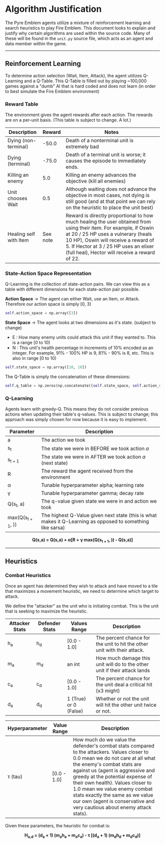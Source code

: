 # Algorithm Justification

The Pyre Emblem agents utilize a mixture of reinforcement learning and search heuristics to play Fire Emblem. This document looks to explain and justify why certain algorithms are used within the source code. Many of these will be found in the `unit.py` source file, which acts as an agent and data member within the game.

---

## Reinforcement Learning

To determine action selection (Wait, Item, Attack), the agent utilizes Q-Learning and a Q-Table. This Q-Table is filled out by playing ~100,000 games against a "dumb" AI that is hard coded and does not learn (in order to best simulate the Fire Emblem environment)

### Reward Table

The environment gives the agent rewards after each action. The rewards are on a per-unit basis. (This table is subject to change. A lot.)

| Description | Reward | Notes
| --- | --- | --- 
| Dying (non-terminal) | -50.0 | Death of a nonterminal unit is extremely bad
| Dying (terminal) | -75.0 | Death of a terminal unit is worse; it causes the episode to immediately ends.
| Killing an enemy | 5.0 | Killing an enemy advances the objective (kill all enemies)
| Unit chooses Wait | 0.5 | Although waiting does not advance the objective in most cases, not dying is still good (and at that point we can rely on the heuristic to place the unit best)
| Healing self with Item | See note | Reward is directly proportional to how much healing the user obtained from using their item. For example, if Oswin at 20 / 25 HP uses a vulnerary (heals 10 HP), Oswin will receive a reward of 5. If Hector at 3 / 25 HP uses an elixer (full heal), Hector will receive a reward of 22. 

### State-Action Space Representation

Q-Learning is the collection of state-action pairs. We can view this as a table with different dimensions for each state-action pair possible. 

**Action Space** -> The agent can either Wait, use an Item, or Attack. Therefore our action space is simply [0, 3)

```python 
self.action_space = np.array([3])
```

**State Space** -> The agent looks at two dimensions as it's state. (subject to change)

- E : How many enemy units could attack this unit if they wanted to. This is a range [0 to 10)
- N : This unit's health percentage in increments of 10% encoded as an integer. For example, 91% - 100% HP is 9, 81% - 90% is 8, etc. This is also in range [0 to 10) 

```python 
self.state_space = np.array([10, 10])
```

The Q-Table is simply the concatenation of these dimensions:

```python
self.q_table = np.zeros(np.concatenate((self.state_space, self.action_space)))  # [10, 10, 3]
```

### Q-Learning

Agents learn with greedy-Q. This means they do not consider previous actions when updating their table's q-values. This is subject to change; this approach was simply chosen for now because it is easy to implement.

| Parameter | Description |
| ----- | ----- |
| a | The action we took |
| s<sub>t</sub> | The state we were in BEFORE we took action *a* |
| s<sub>t + 1</sub> | The state we were in AFTER we took action *a* (next state)|
| R | The reward the agent received from the environment |
| α | Tunable hyperparameter alpha; learning rate |
| γ | Tunable hyperparameter gamma; decay rate | 
| Q(s<sub>t</sub>, a) | The q-value given state we were in and action we took |
| max(Q(s<sub>t + 1</sub>, )) | The highest Q-Value given next state (this is what makes it Q-Learning as opposed to something like sarsa) |

<b><p align="center">Q(s,a) = Q(s,a) + α[R + γ max(Q(s<sub>t + 1</sub>, )) - Q(s,a)]</p></b>

---

## Heuristics

### Combat Heuristics 

Once an agent has determined they wish to attack and have moved to a tile that maximizes a movement heuristic, we need to determine which target to attack. 

We define the "attacker" as the unit who is initiating combat. This is the unit that is seeking to maximize the heuristic. 

| Attacker Stats | Defender Stats | Values Range | Description |
| ---- | ---- | ---- | ---- |
| h<sub>a</sub> | h<sub>d</sub> | [0.0 - 1.0] | The percent chance for the unit to hit the other unit with their attack. |
| m<sub>a</sub> | m<sub>d</sub> | an int | How much damage this unit will do to the other unit if their attack lands |
| c<sub>a</sub> | c<sub>d</sub> | [0.0 - 1.0] | The percent chance for the unit deal a critical hit (x3 might) |
| d<sub>a</sub> | d<sub>d</sub> | 1 (True) or 0 (False) | Whether or not the unit will hit the other unit twice or not.  |

| Hyperparameter | Value Range | Description |
| ----- | ----- | ----- |
| τ (tau) | [0.0 - 1.0] | How much do we value the defender's combat stats compared to the attackers. Values closer to 0.0 mean we do not care at all what the enemy's combat stats are against us (agent is aggressive and greedy at the potential expense of their own health). Values closer to 1.0 mean we value enemy combat stats exactly the same as we value our own (agent is conservative and very cautious about enemy attack stats).

Given these parameters, the heuristic for combat is:


<b><p align="center">H<sub>a,d</sub> = (d<sub>a</sub> + 1) (m<sub>a</sub>h<sub>a</sub> + m<sub>a</sub>c<sub>a</sub>) - τ [(d<sub>a</sub> + 1) (m<sub>d</sub>h<sub>d</sub> + m<sub>d</sub>c<sub>d</sub>)]</p></b>
